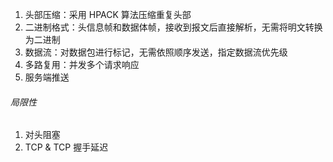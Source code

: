 1. 头部压缩：采用 HPACK 算法压缩重复头部
2. 二进制格式：头信息帧和数据体帧，接收到报文后直接解析，无需将明文转换为二进制
3. 数据流：对数据包进行标记，无需依照顺序发送，指定数据流优先级
4. 多路复用：并发多个请求响应
5. 服务端推送

###### 局限性

1. 对头阻塞
2. TCP & TCP 握手延迟
